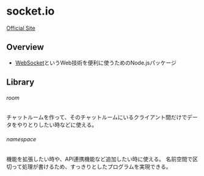 socket.io
========

[Official Site](https://socket.io/)

Overview
--------

- [WebSocket](websocket.md)というWeb技術を便利に使うためのNode.jsパッケージ

Library
--------

###### room
チャットルームを作って、そのチャットルームにいるクライアント間だけでデータをやりとりしたい時などに使える。

###### namespace
機能を拡張したい時や、API連携機能など追加したい時に使える。
名前空間で区切って処理が書けるため、すっきりとしたプログラムを実現できる。

